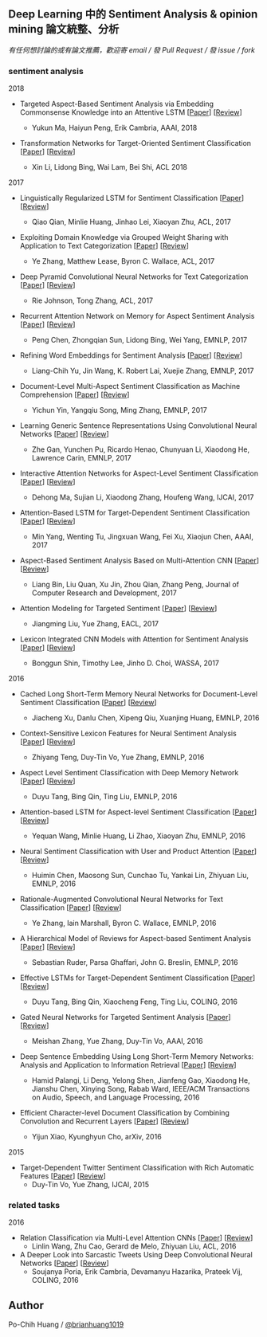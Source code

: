 ## Deep Learning 中的 Sentiment Analysis & opinion mining 論文統整、分析

*有任何想討論的或有論文推薦，歡迎寄 email / 發 Pull Request / 發 issue / fork*

### sentiment analysis

2018

- Targeted Aspect-Based Sentiment Analysis via Embedding Commonsense Knowledge into an Attentive LSTM [[Paper](http://sentic.net/sentic-lstm.pdf)] [[Review](reviews/Targeted-Aspect-Based-Sentiment-Analysis-via-Embedding-Commonsense-Knowledge-into-an-Attentive-LSTM.md)]
    - Yukun Ma, Haiyun Peng, Erik Cambria, AAAI, 2018

- Transformation Networks for Target-Oriented Sentiment Classification [[Paper](http://sentic.net/sentic-lstm.pdf)] [[Review](reviews/Transformation-Networks-for-Target-Oriented-Sentiment-Classification.md)]
    - Xin Li, Lidong Bing, Wai Lam, Bei Shi, ACL 2018

2017

- Linguistically Regularized LSTM for Sentiment Classification [[Paper](https://arxiv.org/abs/1611.03949)] [[Review](reviews/Linguistically-Regularized-LSTM-for-Sentiment-Classification.md)]
    - Qiao Qian, Minlie Huang, Jinhao Lei, Xiaoyan Zhu, ACL, 2017

- Exploiting Domain Knowledge via Grouped Weight Sharing with Application to Text Categorization [[Paper](https://arxiv.org/abs/1702.02535)] [[Review](reviews/Exploiting-Domain-Knowledge-via-Grouped-Weight-Sharing-with-Application-to-Text-Categorization.md)]
    - Ye Zhang, Matthew Lease, Byron C. Wallace, ACL, 2017

- Deep Pyramid Convolutional Neural Networks for Text Categorization [[Paper](http://www.aclweb.org/anthology/P17-1052)] [[Review](reviews/Deep-Pyramid-Convolutional-Neural-Networks-for-Text-Categorization.md)]
    - Rie Johnson, Tong Zhang, ACL, 2017

- Recurrent Attention Network on Memory for Aspect Sentiment Analysis [[Paper](http://aclweb.org/anthology/D17-1047)] [[Review](reviews/Recurrent-Attention-Network-on-Memory-for-Aspect-Sentiment-Analysis.md)]
    - Peng Chen, Zhongqian Sun, Lidong Bing, Wei Yang, EMNLP, 2017

- Refining Word Embeddings for Sentiment Analysis [[Paper](https://www.aclweb.org/anthology/D/D17/D17-1056.pdf)] [[Review](reviews/Refining-Word-Embeddings-for-Sentiment-Analysis.md)]
    - Liang-Chih Yu, Jin Wang, K. Robert Lai, Xuejie Zhang, EMNLP, 2017

- Document-Level Multi-Aspect Sentiment Classification as Machine Comprehension [[Paper](http://www.cse.ust.hk/~yqsong/papers/2017-EMNLP-AspectClassification.pdf)] [[Review](reviews/Document-Level-Multi-Aspect-Sentiment-Classification-as-Machine-Comprehension.md)]
    - Yichun Yin, Yangqiu Song, Ming Zhang, EMNLP, 2017

- Learning Generic Sentence Representations Using Convolutional Neural Networks [[Paper](https://arxiv.org/pdf/1611.07897.pdf)] [[Review](reviews/Learning-Generic-Sentence-Representations-Using-Convolutional-Neural-Networks.md)]
    - Zhe Gan, Yunchen Pu, Ricardo Henao, Chunyuan Li, Xiaodong He, Lawrence Carin, EMNLP, 2017

- Interactive Attention Networks for Aspect-Level Sentiment Classification [[Paper](https://arxiv.org/abs/1709.00893)] [[Review](reviews/Interactive-Attention-Networks-for-Aspect-Level-Sentiment-Classification.md)]
    - Dehong Ma, Sujian Li, Xiaodong Zhang, Houfeng Wang, IJCAI, 2017

- Attention-Based LSTM for Target-Dependent Sentiment Classification [[Paper](https://aaai.org/ocs/index.php/AAAI/AAAI17/paper/view/14151)] [[Review](reviews/Attention-Based-LSTM-for-Target-Dependent-Sentiment-Classification.md)]
    - Min Yang, Wenting Tu, Jingxuan Wang, Fei Xu, Xiaojun Chen, AAAI, 2017

- Aspect-Based Sentiment Analysis Based on Multi-Attention CNN [[Paper](http://crad.ict.ac.cn/EN/abstract/abstract3497.shtml)] [[Review](reviews/Aspect-Based-Sentiment-Analysis-Based-on-Multi-Attention-CNN.md)]
    - Liang Bin, Liu Quan, Xu Jin, Zhou Qian, Zhang Peng, Journal of Computer Research and Development, 2017

- Attention Modeling for Targeted Sentiment [[Paper](http://leoncrashcode.github.io/Documents/EACL2017.pdf)] [[Review](reviews/Attention-Modeling-for-Targeted-Sentiment.md)]
    - Jiangming Liu, Yue Zhang, EACL, 2017

- Lexicon Integrated CNN Models with Attention for Sentiment Analysis [[Paper](https://arxiv.org/abs/1610.06272)] [[Review](reviews/Lexicon-Integrated-CNN-Models-with-Attention-for-Sentiment-Analysis.md)]
    - Bonggun Shin, Timothy Lee, Jinho D. Choi, WASSA, 2017


2016

- Cached Long Short-Term Memory Neural Networks for Document-Level Sentiment Classification [[Paper](https://arxiv.org/abs/1610.04989)] [[Review](reviews/Cached-Long-Short-Term-Memory-Neural-Networks-for-Document-Level-Sentiment-Classification.md)]
    - Jiacheng Xu, Danlu Chen, Xipeng Qiu, Xuanjing Huang, EMNLP, 2016

- Context-Sensitive Lexicon Features for Neural Sentiment Analysis [[Paper](https://www.aclweb.org/anthology/D16-1169)] [[Review](reviews/Context-Sensitive-Lexicon-Features-for-Neural-Sentiment-Analysis.md)]
    - Zhiyang Teng, Duy-Tin Vo, Yue Zhang, EMNLP, 2016

- Aspect Level Sentiment Classification with Deep Memory Network [[Paper](https://arxiv.org/abs/1605.08900)] [[Review](reviews/Aspect-Level-Sentiment-Classification-with-Deep-Memory-Network.md)]
    - Duyu Tang, Bing Qin, Ting Liu, EMNLP, 2016

- Attention-based LSTM for Aspect-level Sentiment Classification [[Paper](https://aclweb.org/anthology/D16-1058)] [[Review](reviews/Attention-based-LSTM-for-Aspect-level-Sentiment-Classification.md)]
    - Yequan Wang, Minlie Huang, Li Zhao, Xiaoyan Zhu, EMNLP, 2016

- Neural Sentiment Classification with User and Product Attention [[Paper](https://www.aclweb.org/anthology/D16-1171)] [[Review](reviews/Neural-Sentiment-Classification-with-User-and-Product-Attention.md)]
    - Huimin Chen, Maosong Sun, Cunchao Tu, Yankai Lin, Zhiyuan Liu, EMNLP, 2016

- Rationale-Augmented Convolutional Neural Networks for Text Classification [[Paper](https://arxiv.org/abs/1605.04469)] [[Review](reviews/Rationale-Augmented-Convolutional-Neural-Networks-for-Text-Classification.md)]
    - Ye Zhang, Iain Marshall, Byron C. Wallace, EMNLP, 2016

- A Hierarchical Model of Reviews for Aspect-based Sentiment Analysis  [[Paper](https://arxiv.org/abs/1609.02745)] [[Review](reviews/A-Hierarchical-Model-of-Reviews-for-Aspect-based-Sentiment-Analysis.md)]
    - Sebastian Ruder, Parsa Ghaffari, John G. Breslin, EMNLP, 2016

- Effective LSTMs for Target-Dependent Sentiment Classification [[Paper](https://arxiv.org/abs/1512.01100)] [[Review](reviews/Effective-LSTMs-for-Target-Dependent-Sentiment-Classification.md)]
    - Duyu Tang, Bing Qin, Xiaocheng Feng, Ting Liu, COLING, 2016

- Gated Neural Networks for Targeted Sentiment Analysis [[Paper](https://www.aaai.org/ocs/index.php/AAAI/AAAI16/paper/download/12074/12065)] [[Review](reviews/Gated-Neural-Networks-for-Targeted-Sentiment-Analysis.md)]
    - Meishan Zhang, Yue Zhang, Duy-Tin Vo, AAAI, 2016

- Deep Sentence Embedding Using Long Short-Term Memory Networks: Analysis and Application to Information Retrieval [[Paper](https://arxiv.org/abs/1502.06922)] [[Review](reviews/Deep-Sentence-Embedding-Using-Long-Short-Term-Memory-Networks-Analysis-and-Application-to-Information-Retrieval.md)]
    - Hamid Palangi, Li Deng, Yelong Shen, Jianfeng Gao, Xiaodong He, Jianshu Chen, Xinying Song, Rabab Ward, IEEE/ACM Transactions on Audio, Speech, and Language Processing, 2016

- Efficient Character-level Document Classification by Combining Convolution and Recurrent Layers [[Paper](https://arxiv.org/abs/1602.00367)] [[Review](reviews/Efficient-Character-level-Document-Classification-by-Combining-Convolution-and-Recurrent-Layers.md)]
    - Yijun Xiao, Kyunghyun Cho, arXiv, 2016

2015

- Target-Dependent Twitter Sentiment Classification with Rich Automatic Features [[Paper](https://www.ijcai.org/Proceedings/15/Papers/194.pdf)] [[Review](reviews/Target-Dependent-Twitter-Sentiment-Classification-with-Rich-Automatic-Features.md)]
    - Duy-Tin Vo, Yue Zhang, IJCAI, 2015

### related tasks

2016

- Relation Classification via Multi-Level Attention CNNs [[Paper](http://iiis.tsinghua.edu.cn/~weblt/papers/relation-classification.pdf)] [[Review](reviews/Relation-Classification-via-Multi-Level-Attention-CNNs.md)]
    - Linlin Wang, Zhu Cao, Gerard de Melo, Zhiyuan Liu, ACL, 2016
- A Deeper Look into Sarcastic Tweets Using Deep Convolutional Neural Networks [[Paper](https://arxiv.org/abs/1610.08815)] [[Review](reviews/A-Deeper-Look-into-Sarcastic-Tweets-Using-Deep-Convolutional-Neural-Networks.md)]
    - Soujanya Poria, Erik Cambria, Devamanyu Hazarika, Prateek Vij, COLING, 2016


## Author
Po-Chih Huang / [@brianhuang1019](http://brianhuang1019.github.io/)
